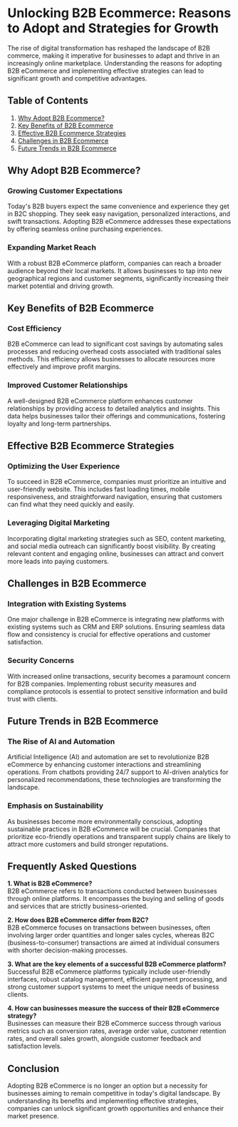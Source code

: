  # Unlocking B2B Ecommerce: Reasons to Adopt and Strategies for Growth

The rise of digital transformation has reshaped the landscape of B2B commerce, making it imperative for businesses to adapt and thrive in an increasingly online marketplace. Understanding the reasons for adopting B2B eCommerce and implementing effective strategies can lead to significant growth and competitive advantages.

## Table of Contents
1. [Why Adopt B2B Ecommerce?](#why-adopt-b2b-ecommerce)
2. [Key Benefits of B2B Ecommerce](#key-benefits-of-b2b-ecommerce)
3. [Effective B2B Ecommerce Strategies](#effective-b2b-ecommerce-strategies)
4. [Challenges in B2B Ecommerce](#challenges-in-b2b-ecommerce)
5. [Future Trends in B2B Ecommerce](#future-trends-in-b2b-ecommerce)

## Why Adopt B2B Ecommerce?
### Growing Customer Expectations
Today's B2B buyers expect the same convenience and experience they get in B2C shopping. They seek easy navigation, personalized interactions, and swift transactions. Adopting B2B eCommerce addresses these expectations by offering seamless online purchasing experiences.

### Expanding Market Reach
With a robust B2B eCommerce platform, companies can reach a broader audience beyond their local markets. It allows businesses to tap into new geographical regions and customer segments, significantly increasing their market potential and driving growth.

## Key Benefits of B2B Ecommerce
### Cost Efficiency
B2B eCommerce can lead to significant cost savings by automating sales processes and reducing overhead costs associated with traditional sales methods. This efficiency allows businesses to allocate resources more effectively and improve profit margins.

### Improved Customer Relationships
A well-designed B2B eCommerce platform enhances customer relationships by providing access to detailed analytics and insights. This data helps businesses tailor their offerings and communications, fostering loyalty and long-term partnerships.

## Effective B2B Ecommerce Strategies
### Optimizing the User Experience
To succeed in B2B eCommerce, companies must prioritize an intuitive and user-friendly website. This includes fast loading times, mobile responsiveness, and straightforward navigation, ensuring that customers can find what they need quickly and easily.

### Leveraging Digital Marketing
Incorporating digital marketing strategies such as SEO, content marketing, and social media outreach can significantly boost visibility. By creating relevant content and engaging online, businesses can attract and convert more leads into paying customers.

## Challenges in B2B Ecommerce
### Integration with Existing Systems
One major challenge in B2B eCommerce is integrating new platforms with existing systems such as CRM and ERP solutions. Ensuring seamless data flow and consistency is crucial for effective operations and customer satisfaction.

### Security Concerns
With increased online transactions, security becomes a paramount concern for B2B companies. Implementing robust security measures and compliance protocols is essential to protect sensitive information and build trust with clients.

## Future Trends in B2B Ecommerce
### The Rise of AI and Automation
Artificial Intelligence (AI) and automation are set to revolutionize B2B eCommerce by enhancing customer interactions and streamlining operations. From chatbots providing 24/7 support to AI-driven analytics for personalized recommendations, these technologies are transforming the landscape.

### Emphasis on Sustainability
As businesses become more environmentally conscious, adopting sustainable practices in B2B eCommerce will be crucial. Companies that prioritize eco-friendly operations and transparent supply chains are likely to attract more customers and build stronger reputations.

## Frequently Asked Questions
**1. What is B2B eCommerce?**  
B2B eCommerce refers to transactions conducted between businesses through online platforms. It encompasses the buying and selling of goods and services that are strictly business-oriented.

**2. How does B2B eCommerce differ from B2C?**  
B2B eCommerce focuses on transactions between businesses, often involving larger order quantities and longer sales cycles, whereas B2C (business-to-consumer) transactions are aimed at individual consumers with shorter decision-making processes.

**3. What are the key elements of a successful B2B eCommerce platform?**  
Successful B2B eCommerce platforms typically include user-friendly interfaces, robust catalog management, efficient payment processing, and strong customer support systems to meet the unique needs of business clients.

**4. How can businesses measure the success of their B2B eCommerce strategy?**  
Businesses can measure their B2B eCommerce success through various metrics such as conversion rates, average order value, customer retention rates, and overall sales growth, alongside customer feedback and satisfaction levels.

## Conclusion
Adopting B2B eCommerce is no longer an option but a necessity for businesses aiming to remain competitive in today's digital landscape. By understanding its benefits and implementing effective strategies, companies can unlock significant growth opportunities and enhance their market presence.

